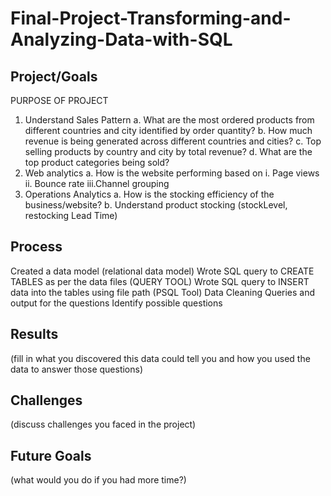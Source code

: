# Final-Project-Transforming-and-Analyzing-Data-with-SQL

## Project/Goals
PURPOSE OF PROJECT
1. Understand Sales Pattern
    a. What are the most ordered products from different countries and city identified by order quantity?
    b. How much revenue is being generated across different countries and cities?
    c. Top selling products by country and city by total revenue?
    d. What are the top product categories being sold?
2. Web analytics 
    a. How is the website performing based on 
      i. Page views 
      ii. Bounce rate
      iii.Channel grouping
3. Operations Analytics 
   a. How is the stocking efficiency of the business/website?
    b. Understand product stocking (stockLevel, restocking Lead Time)

## Process
Created a data model (relational data model)
Wrote SQL query to CREATE TABLES as per the data files (QUERY TOOL)
Wrote SQL query to INSERT data into the tables using file path (PSQL Tool)
Data Cleaning 
Queries and output for the questions
Identify possible questions


## Results
(fill in what you discovered this data could tell you and how you used the data to answer those questions)

## Challenges 
(discuss challenges you faced in the project)

## Future Goals
(what would you do if you had more time?)
